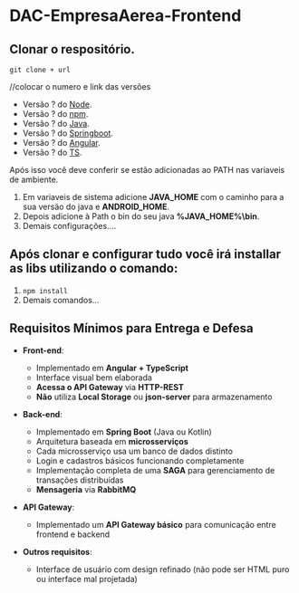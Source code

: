 # DAC-EmpresaAerea-Frontend

## Clonar o respositório.
`git clone + url`

//colocar o numero e link das versões
+ Versão ? do [Node](). 
+ Versão ? do [npm]().
+ Versão ? do [Java](). 
+ Versão ? do [Springboot]().
+ Versão ? do [Angular]().
+ Versão ? do [TS](). 

Após isso você deve conferir se estão adicionadas ao PATH nas variaveis de ambiente.

1. Em variaveis de sistema adicione **JAVA_HOME** com o caminho para a sua versão do java e **ANDROID_HOME**.
2. Depois adicione à Path o bin do seu java **%JAVA_HOME%\bin**.
3. Demais configurações....

## Após clonar e configurar tudo você irá installar as libs utilizando o comando:

1. `npm install`
2. Demais comandos...

## Requisitos Mínimos para Entrega e Defesa
- **Front-end**:
  - Implementado em **Angular + TypeScript**
  - Interface visual bem elaborada
  - **Acessa o API Gateway** via **HTTP-REST**
  - **Não** utiliza **Local Storage** ou **json-server** para armazenamento

- **Back-end**:
  - Implementado em **Spring Boot** (Java ou Kotlin)
  - Arquitetura baseada em **microsserviços**
  - Cada microsserviço usa um banco de dados distinto
  - Login e cadastros básicos funcionando completamente
  - Implementação completa de uma **SAGA** para gerenciamento de transações distribuídas
  - **Mensageria** via **RabbitMQ**

- **API Gateway**:
  - Implementado um **API Gateway básico** para comunicação entre frontend e backend

- **Outros requisitos**:
  - Interface de usuário com design refinado (não pode ser HTML puro ou interface mal projetada)
